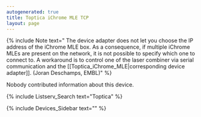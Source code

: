 ```yaml
---
autogenerated: true
title: Toptica iChrome MLE TCP
layout: page
---
```


{% include Note text=" The device adapter does not let you choose the IP address of the iChrome MLE box. As a consequence, if multiple iChrome MLEs are present on the network, it is not possible to specify which one to connect to. A workaround is to control one of the laser combiner via serial communication and the [[Toptica_iChrome_MLE|corresponding device adapter]]. (Joran Deschamps, EMBL)" %}

Nobody contributed information about this device.

{% include Listserv_Search text="Toptica" %}

{% include Devices_Sidebar text="" %}

